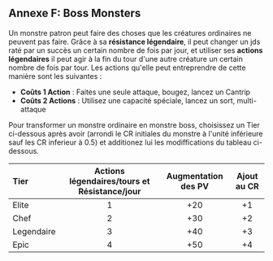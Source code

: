 ## Annexe F: Boss Monsters

Un monstre patron peut faire des choses que les créatures ordinaires ne peuvent pas faire. Grâce à sa **résistance légendaire**, il peut changer un jds raté par un succès un certain nombre de fois par jour, et utiliser ses **actions légendaires** il peut agir à la fin du tour d'une autre créature un certain nombre de fois par tour. Les actions qu'elle peut entreprendre de cette manière sont les suivantes :

* **Coûts 1 Action** : Faites une seule attaque, bougez, lancez un Cantrip
* **Coûts 2 Actions** : Utilisez une capacité spéciale, lancez un sort, multi-attaque

Pour transformer un monstre ordinaire en monstre boss, choisissez un Tier ci-dessous après avoir (arrondi le CR initiales du monstre à l'unité inférieure sauf les CR  inferieur à 0.5) et additionez lui les modiffications du tableau ci-dessous.

| Tier | Actions légendaires/tours et Résistance/jour | Augmentation des PV | Ajout au CR |
|:--|:-:|:--:|:--:|
| Elite | 1 | +20 | +1 |
| Chef | 2 | +30 | +2 |
| Legendaire | 3 | +40 | +3 |
| Epic | 4 | +50 | +4 |
